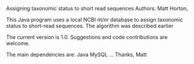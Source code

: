 Assigning taxonomic status to short read sequences
Authors: Matt Horton,

This Java program uses a local NCBI nt/nr database to assign taxonomic status to short-read sequences.
The algorithm was described earlier

The current version is 1.0. Suggestions and code contributions are welcome.

The main dependencies are:
Java
MySQL
...
Thanks, Matt
